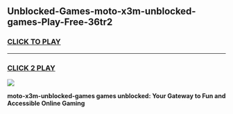 
## Unblocked-Games-moto-x3m-unblocked-games-Play-Free-36tr2
<h3>
<a href="https://premium76.site?title=moto-x3m-unblocked-games&ref=20A">CLICK TO PLAY</a></h3>
<hr>

<h3>
<a href="https://premium76.site?title=moto-x3m-unblocked-games&ref=20A">CLICK 2 PLAY</a>
  
</h3>

<a href="https://premium76.site?title=moto-x3m-unblocked-games&ref=20A"><img src="https://clearcache.store/games.png"></a>


**moto-x3m-unblocked-games games unblocked: Your Gateway to Fun and Accessible Online Gaming**
